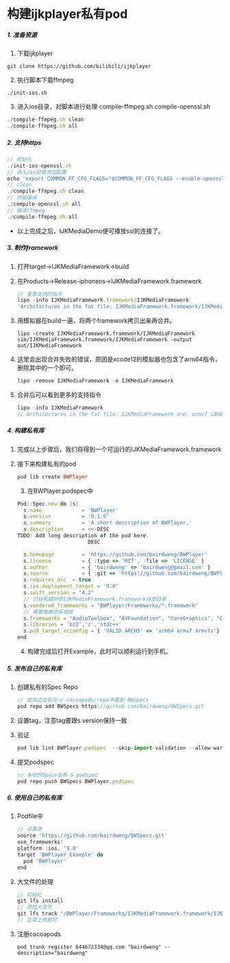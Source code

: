 # 构建ijkplayer私有pod

##### 1. 准备资源

1. 下载ijkplayer

```shell
git clone https://github.com/bilibili/ijkplayer
```

2. 执行脚本下载ffmpeg

```
./init-ios.sh
```

3. 进入ios目录，对脚本进行处理 compile-ffmpeg.sh  compile-openssl.sh

 ```js
./compile-ffmpeg.sh clean
./compile-ffmpeg.sh all
 ```

##### 2. 支持https

```js
// 初始化
./init-ios-openssl.sh
// 进入ios目录添加配置
echo 'export COMMON_FF_CFG_FLAGS="$COMMON_FF_CFG_FLAGS --enable-openssl"' >> ../config/module.sh
// clean
./compile-ffmpeg.sh clean
// 开始编译
./compile-openssl.sh all
// 编译ffmpeg
./compile-ffmpeg.sh all
```

* 以上完成之后，IJKMediaDemo便可播放ssl的连接了。

##### 3. 制作framework

1. 打开target->IJKMediaFramework->build

2. 在Products->Release-iphoneos->IJKMediaFramework.framework

   ```js
   // 查看支持的指令
   lipo -info IJKMediaFramework.framework/IJKMediaFramework
   'Architectures in the fat file: IJKMediaFramework.framework/IJKMediaFramework are: arm64 armv7'
   ```

3. 用模拟器在build一遍，将两个framework拷贝出来再合并。

   ```shell
   lipo -create IJKMediaFramework.framework/IJKMediaFramework sim/IJKMediaFramework.framework/IJKMediaFramework -output out/IJKMediaFramework
   ```

4. 这里会出现合并失败的错误，原因是xcode12的模拟器也包含了arm64指令，删除其中的一个即可。

   ```js
   lipo -remove IJKMediaFramework -o IJKMediaFramework
   ```

5. 合并后可以看到更多的支持指令

   ```js
   lipo -info IJKMediaFramework
   // Architectures in the fat file: IJKMediaFramework are: armv7 i386 x86_64 arm64
   ```

##### 4. 构建私有库

   1. 完成以上步骤后，我们将得到一个可运行的IJKMediaFramework.framework

   2. 接下来构建私有的pod

      ```ruby
      pod lib create BWPlayer
      ```

        3. 在BWPlayer.podspec中

       ```js
       Pod::Spec.new do |s|
         s.name             = 'BWPlayer'
         s.version          = '0.1.0'
         s.summary          = 'A short description of BWPlayer.'
         s.description      = <<-DESC
       TODO: Add long description of the pod here.
                              DESC
       
         s.homepage         = 'https://github.com/bairdweng/BWPlayer'
         s.license          = { :type => 'MIT', :file => 'LICENSE' }
         s.author           = { 'bairdweng' => 'bairdweng@gmail.com' }
         s.source           = { :git => 'https://github.com/bairdweng/BWPlayer.git', :tag => s.version.to_s}
         s.requires_arc  = true
         s.ios.deployment_target = '9.0'
         s.swift_version = "4.2"
         // 已经构建好的IJKMediaFramework.framework存放目录
         s.vendored_frameworks = "BWPlayer/Frameworks/*.framework"
         // 需要依赖的系统库
         s.frameworks = "AudioToolbox", "AVFoundation", "CoreGraphics", "CoreMedia", "CoreVideo", "MediaPlayer", "MobileCoreServices", "OpenGLES", "QuartzCore", "UIKit", "VideoToolbox"
         s.libraries = 'bz2','z','stdc++'
         s.pod_target_xcconfig = { 'VALID_ARCHS' => 'arm64 armv7 armv7s'}
       end
       
       ```

        4. 构建完成后打开Example，此时可以顺利运行到手机。

##### 5. 发布自己的私有库

1. 创建私有的Spec Repo

   ```js
   // 成功之后将在~/.cocoapods/repo中看到 BWSpecs
   pod repo add BWSpecs https://github.com/bairdweng/BWSpecs.git
   ```

2. 设置tag，注意tag要跟s.version保持一致

3. 验证

   ```js
   pod lib lint BWPlayer.podspec  --skip-import-validation --allow-warnings
   ```

4. 提交podspec

   ```js
   // 本地的Space名称 & podspec
   pod repo push BWSpecs BWPlayer.podspec
   ```

##### 6. 使用自己的私有库

1. Podfile中

   ```js
   // 设置源
   source 'https://github.com/bairdweng/BWSpecs.git'
   use_frameworks!
   platform :ios, '9.0'
   target 'BWPlayer_Example' do
     pod 'BWPlayer'
   end
   ```

2. 大文件的处理

   ```js
   // 初始化
   git lfs install
   // 添加大文件
   git lfs track "/BWPlayer/Frameworks/IJKMediaFramework.framework/IJKMediaFramework"
   // 正常上传即可
   ```

3. 注册cocoapods

   ```
   pod trunk register 644672334@qq.com "bairdweng" --description="bairdweng"
   ```

   